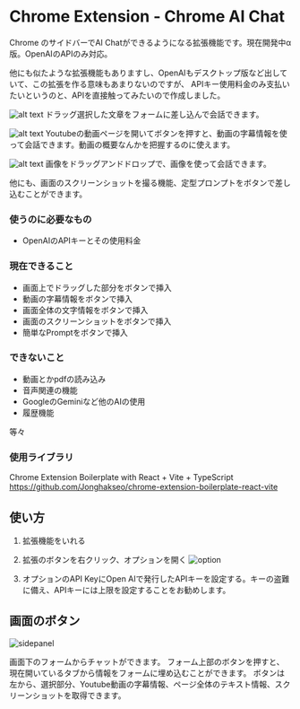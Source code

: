 # Chrome Extension - Chrome AI Chat

Chrome のサイドバーでAI Chatができるようになる拡張機能です。現在開発中α版。OpenAIのAPIのみ対応。

他にも似たような拡張機能もありますし、OpenAIもデスクトップ版など出していて、この拡張を作る意味もあまりないのですが、
APIキー使用料金のみ支払いたいというのと、APIを直接触ってみたいので作成しました。

![alt text](doc/sidepanel1.gif) 
ドラッグ選択した文章をフォームに差し込んで会話できます。

![alt text](doc/sidepanel2.gif) 
Youtubeの動画ページを開いてボタンを押すと、動画の字幕情報を使って会話できます。動画の概要なんかを把握するのに使えます。

![alt text](doc/sidepanel3.gif)
画像をドラッグアンドドロップで、画像を使って会話できます。

他にも、画面のスクリーンショットを撮る機能、定型プロンプトをボタンで差し込むことができます。

### 使うのに必要なもの

* OpenAIのAPIキーとその使用料金

### 現在できること

* 画面上でドラッグした部分をボタンで挿入
* 動画の字幕情報をボタンで挿入
* 画面全体の文字情報をボタンで挿入
* 画面のスクリーンショットをボタンで挿入
* 簡単なPromptをボタンで挿入

### できないこと

* 動画とかpdfの読み込み
* 音声関連の機能
* GoogleのGeminiなど他のAIの使用
* 履歴機能

等々

### 使用ライブラリ
Chrome Extension Boilerplate with
React + Vite + TypeScript 
https://github.com/Jonghakseo/chrome-extension-boilerplate-react-vite

## 使い方

1. 拡張機能をいれる

2. 拡張のボタンを右クリック、オプションを開く
![option](doc/option_view.png)

3. オプションのAPI KeyにOpen AIで発行したAPIキーを設定する。キーの盗難に備え、APIキーには上限を設定することをお勧めします。


## 画面のボタン

![sidepanel](<doc/スクリーンショット 2024-06-02 143002.png>)

画面下のフォームからチャットができます。
フォーム上部のボタンを押すと、現在開いているタブから情報をフォームに埋め込むことができます。
ボタンは左から、選択部分、Youtube動画の字幕情報、ページ全体のテキスト情報、スクリーンショットを取得できます。


